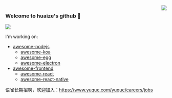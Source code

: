 <img align="right" src="https://github-readme-stats.vercel.app/api?username=huaize2020&&show_icons=true&theme=material-palenight" />

### Welcome to huaize's github 👋

<img src="https://profile-counter.glitch.me/huaize2020/count.svg">

I'm working on:

- [awesome-nodejs](https://github.com/huaize2020/awesome-nodejs)
  - [awesome-koa](https://github.com/huaize2020/awesome-koa)
  - [awesome-egg](https://github.com/huaize2020/awesome-egg)
  - [awesome-electron](https://github.com/electron-modules/awesome-electron)
- [awesome-frontend](https://github.com/huaize2020/awesome-frontend)
  - [awesome-react](https://github.com/huaize2020/awesome-react)
  - [awesome-react-native](https://github.com/huaize2020/awesome-react-native)


语雀长期招聘，欢迎加入：https://www.yuque.com/yuque/careers/jobs
